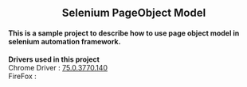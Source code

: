 <h2 align="center">Selenium PageObject Model</h2>
<h4>This is a sample project to describe how to use page object model in selenium automation framework.</h4>

**Drivers used in this project**<br/>
  Chrome Driver : [75.0.3770.140](http://chromedriver.chromium.org/)<br/>
  FireFox : 
```